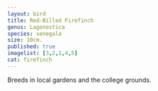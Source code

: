 ```yaml
---
layout: bird
title: Red-Billed Firefinch
genus: Lagonostica
species: senegala
size: 10cm.
published: true
imagelist: [3,2,1,4,5]
cat: firefinch
---
```


Breeds in local gardens and the college grounds.


